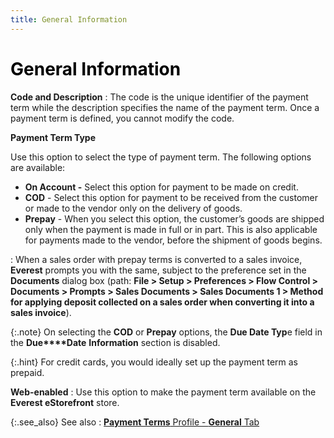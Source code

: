 ```yaml
---
title: General Information
---
```


# <font style="color: #000000;" color="#000000">General Information</font>


**Code and Description**
: The code is the unique identifier of the payment  term while the description specifies the name of the payment term. Once  a payment term is defined, you cannot modify the code.


**Payment Term Type**


Use this option to select the type of payment term. The following options  are available:

- **On 
 Account -** Select this option for payment to be made  on credit.
- **COD**  - Select this option for payment to be received from the customer or made  to the vendor only on the delivery of goods.
- **Prepay**  - When you select this option, the customer’s goods are shipped only when  the payment is made in full or in part. This is also applicable for payments  made to the vendor, before the shipment of goods begins.

: When a sales order with prepay terms is converted  to a sales invoice, **Everest** prompts  you with the same, subject to the preference set in the **Documents**  dialog box (path: **File &gt; Setup &gt; 
 Preferences &gt; Flow Control &gt; Documents &gt; Prompts &gt; Sales Documents 
 &gt; Sales Documents 1 &gt; Method for applying deposit collected on a 
 sales order when converting it into a sales invoice**).


{:.note}
On selecting the **COD**  or **Prepay** options, the **Due 
 Date Typ**e field in the **Due****Date** **Information**  section is disabled.


{:.hint}
For credit cards, you would ideally set up the payment term as prepaid.


**Web-enabled**
: Use this option to make the payment term available  on the **Everest eStorefront** store.


{:.see_also}
See also
: [**Payment Terms** Profile - **General**  Tab]({{site.sc_baseurl}}/options/payment-information/payment-terms/set-up-a-payment-term/payment_terms_profile_general_tab.html)
